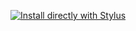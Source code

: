 [![Install directly with Stylus](https://img.shields.io/badge/Install%20directly%20with-Stylus-00adad.svg)](https://raw.githubusercontent.com/Kowbell/Userstyle-SwarmDark/master/main.user.css)